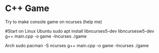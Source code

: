 # C++ Game
Try to make console game on ncurses (help me)

#Start on Linux
Ubuntu
sudo apt install libncurses5-dev libncursesw5-dev
g++ main.cpp -o game -lncurses
./game

Arch
sudo pacman -S ncurses
g++ main.cpp -o game -lncurses
./game
